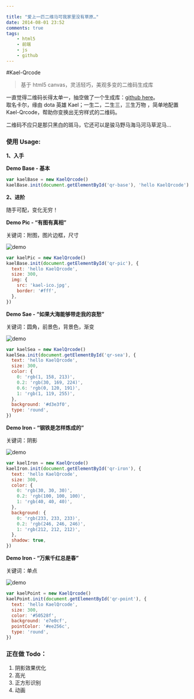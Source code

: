 ```yaml
---

title: "爱上一匹二维马可我家里没有草原…"
date: 2014-08-01 23:52
comments: true
tags: 
	- html5 
	- 前端 
	- js 
	- github
---
```


#Kael-Qrcode

> 基于 html5 canvas，灵活轻巧，美观多变的二维码生成库

一直觉得二维码长得太单一，抽空做了一个生成库：[github here](https://github.com/litten/Kael-Qrcode)。  
取名卡尔，缘由 dota 英雄 Kael；一生二，二生三，三生万物 ，简单地配置 Kael-Qrcode，帮助你变换出无穷样式的二维码。

二维码不应只是那只黑白的斑马，它还可以是骏马野马海马河马草泥马…

<!-- more -->

### 使用 Usage:

**1、入手**

**Demo Base - 基本**

```js
var kaelBase = new KaelQrcode()
kaelBase.init(document.getElementById('qr-base'), 'hello KaelQrcode')
```

**2、进阶**

随手可配，变化无穷！

**Demo Pic - “有图有真相”**

关键词：附图，图片边框，尺寸

![demo](http://littendomo.sinaapp.com/kaer-qrcode/qrcode-pic.jpg)

```js
var kaelPic = new KaelQrcode()
kaelBase.init(document.getElementById('qr-pic'), {
  text: 'hello KaelQrcode',
  size: 300,
  img: {
    src: 'kael-ico.jpg',
    border: '#fff',
  },
})
```

**Demo Sae - “如果大海能够带走我的哀愁”**

关键词：圆角，前景色，背景色，渐变

![demo](http://littendomo.sinaapp.com/kaer-qrcode/qrcode-sea.jpg)

```js
var kaelSea = new KaelQrcode()
kaelSea.init(document.getElementById('qr-sea'), {
  text: 'hello KaelQrcode',
  size: 300,
  color: {
    0: 'rgb(1, 158, 213)',
    0.2: 'rgb(30, 169, 224)',
    0.6: 'rgb(0, 120, 191)',
    1: 'rgb(1, 119, 255)',
  },
  background: '#d3e3f0',
  type: 'round',
})
```

**Demo Iron - “钢铁是怎样炼成的”**

关键词：阴影

![demo](http://littendomo.sinaapp.com/kaer-qrcode/qrcode-iron.jpg)

```js
var kaelIron = new KaelQrcode()
kaelIron.init(document.getElementById('qr-iron'), {
  text: 'hello KaelQrcode',
  size: 300,
  color: {
    0: 'rgb(30, 30, 30)',
    0.2: 'rgb(100, 100, 100)',
    1: 'rgb(40, 40, 40)',
  },
  background: {
    0: 'rgb(233, 233, 233)',
    0.2: 'rgb(246, 246, 246)',
    1: 'rgb(212, 212, 212)',
  },
  shadow: true,
})
```

**Demo Iron - “万紫千红总是春”**

关键词：单点

![demo](http://littendomo.sinaapp.com/kaer-qrcode/qrcode-point.jpg)

```js
var kaelPoint = new KaelQrcode()
kaelPoint.init(document.getElementById('qr-point'), {
  text: 'hello KaelQrcode',
  size: 300,
  color: '#50528f',
  background: 'e7e0cf',
  pointColor: '#ee256c',
  type: 'round',
})
```

### 正在做 Todo：

1. 阴影效果优化
2. 高光
3. 正方形识别
4. 动画
